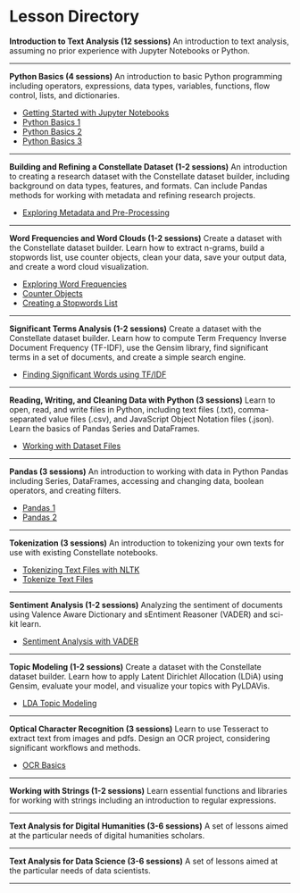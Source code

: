 # Lesson Directory

**Introduction to Text Analysis (12 sessions)** An introduction to text analysis, assuming no prior experience with Jupyter Notebooks or Python. 
___
**Python Basics (4 sessions)** An introduction to basic Python programming including operators, expressions, data types, variables, functions, flow control, lists, and dictionaries.
* [Getting Started with Jupyter Notebooks](../getting-started-with-jupyter.ipynb)
* [Python Basics 1](../python-basics-1.ipynb)
* [Python Basics 2](../python-basics-2.ipynb)
* [Python Basics 3](../python-basics-3.ipynb)
___
**Building and Refining a Constellate Dataset (1-2 sessions)** An introduction to creating a research dataset with the Constellate dataset builder, including background on data types, features, and formats. Can include Pandas methods for working with metadata and refining research projects.
* [Exploring Metadata and Pre-Processing](../exploring-metadata.ipynb)
___
**Word Frequencies and Word Clouds (1-2 sessions)** Create a dataset with the Constellate dataset builder. Learn how to extract n-grams, build a stopwords list, use counter objects, clean your data, save your output data, and create a word cloud visualization.
* [Exploring Word Frequencies](../exploring-word-frequencies.ipynb)
* [Counter Objects](../counter-objects.ipynb)
* [Creating a Stopwords List](../creating-stopwords-list.ipynb)
___
**Significant Terms Analysis (1-2 sessions)** Create a dataset with the Constellate dataset builder. Learn how to compute Term Frequency Inverse Document Frequency (TF-IDF), use the Gensim library, find significant terms in a set of documents, and create a simple search engine.
* [Finding Significant Words using TF/IDF](../finding-significant-terms.ipynb)
___
**Reading, Writing, and Cleaning Data with Python (3 sessions)** Learn to open, read, and write files in Python, including text files (.txt), comma-separated value files (.csv), and JavaScript Object Notation files (.json). Learn the basics of Pandas Series and DataFrames.
* [Working with Dataset Files](../working-with-dataset-files.ipynb)
___
**Pandas (3 sessions)** An introduction to working with data in Python Pandas including Series, DataFrames, accessing and changing data, boolean operators, and creating filters.
* [Pandas 1](../pandas-1.ipynb)
* [Pandas 2](../pandas-2.ipynb)
___
**Tokenization (3 sessions)** An introduction to tokenizing your own texts for use with existing Constellate notebooks.
* [Tokenizing Text Files with NLTK](../tokenize-text-files-with-nltk-for-research.ipynb)
* [Tokenize Text Files](../tokenizing-text-files.ipynb)
___
**Sentiment Analysis (1-2 sessions)** Analyzing the sentiment of documents using Valence Aware Dictionary and sEntiment Reasoner (VADER) and sci-kit learn.
* [Sentiment Analysis with VADER](../sentiment-analysis-with-vader.ipynb)
___
**Topic Modeling (1-2 sessions)** Create a dataset with the Constellate dataset builder. Learn how to apply Latent Dirichlet Allocation (LDiA) using Gensim, evaluate your model, and visualize your topics with PyLDAVis. 
* [LDA Topic Modeling](../topic-modeling.ipynb)
___
**Optical Character Recognition (3 sessions)** Learn to use Tesseract to extract text from images and pdfs. Design an OCR project, considering significant workflows and methods.
 * [OCR Basics](../ocr-basics.ipynb)
___
**Working with Strings (1-2 sessions)** Learn essential functions and libraries for working with strings including an introduction to regular expressions.
___
**Text Analysis for Digital Humanities (3-6 sessions)** A set of lessons aimed at the particular needs of digital humanities scholars.
___
**Text Analysis for Data Science (3-6 sessions)** A set of lessons aimed at the particular needs of data scientists.
___


